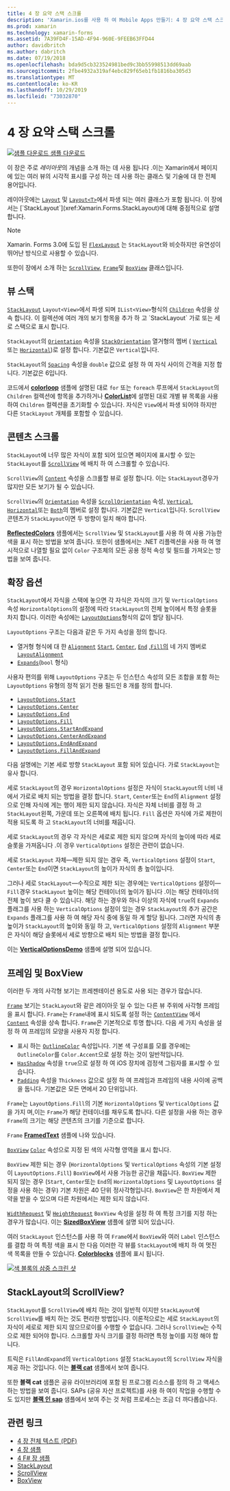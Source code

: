 ```yaml
---
title: 4 장 요약 스택 스크롤
description: 'Xamarin.ios를 사용 하 여 Mobile Apps 만들기: 4 장 요약 스택 스크롤'
ms.prod: xamarin
ms.technology: xamarin-forms
ms.assetid: 7A39FD4F-15AD-4F94-960E-9FEEB63FFD44
author: davidbritch
ms.author: dabritch
ms.date: 07/19/2018
ms.openlocfilehash: bda9d5cb323524981bed9c3bb55998513dd69aab
ms.sourcegitcommit: 2fbe4932a319af4ebc829f65eb1fb1816ba305d3
ms.translationtype: MT
ms.contentlocale: ko-KR
ms.lasthandoff: 10/29/2019
ms.locfileid: "73032870"
---
```

# <a name="summary-of-chapter-4-scrolling-the-stack"></a>4 장 요약 스택 스크롤

[![샘플 다운로드](~/media/shared/download.png) 샘플 다운로드](https://github.com/xamarin/xamarin-forms-book-samples/tree/master/Chapter04)

이 장은 주로 *레이아웃*의 개념을 소개 하는 데 사용 됩니다 .이는 Xamarin에서 페이지에 있는 여러 뷰의 시각적 표시를 구성 하는 데 사용 하는 클래스 및 기술에 대 한 전체 용어입니다.

레이아웃에는 [`Layout`](xref:Xamarin.Forms.Layout) 및 [`Layout<T>`](xref:Xamarin.Forms.Layout`1)에서 파생 되는 여러 클래스가 포함 됩니다. 이 장에서는 [`StackLayout`](xref:Xamarin.Forms.StackLayout)에 대해 중점적으로 설명 합니다.

> [!NOTE]
> Xamarin. Forms 3.0에 도입 된 [`FlexLayout`](~/xamarin-forms/user-interface/layouts/flex-layout.md) 는 `StackLayout`와 비슷하지만 유연성이 뛰어난 방식으로 사용할 수 있습니다.

또한이 장에서 소개 하는 [`ScrollView`](xref:Xamarin.Forms.ScrollView), [`Frame`](xref:Xamarin.Forms.Frame)및 [`BoxView`](xref:Xamarin.Forms.BoxView) 클래스입니다.

## <a name="stacks-of-views"></a>뷰 스택

[`StackLayout`](xref:Xamarin.Forms.StackLayout) `Layout<View>`에서 파생 되며 `IList<View>`형식의 [`Children`](xref:Xamarin.Forms.Layout`1) 속성을 상속 합니다. 이 컬렉션에 여러 개의 보기 항목을 추가 하 고 `StackLayout` 가로 또는 세로 스택으로 표시 합니다.

`StackLayout`의 [`Orientation`](xref:Xamarin.Forms.StackLayout.Orientation) 속성을 [`StackOrientation`](xref:Xamarin.Forms.StackOrientation) 열거형의 멤버 ( [`Vertical`](xref:Xamarin.Forms.StackOrientation.Vertical) 또는 [`Horizontal`](xref:Xamarin.Forms.StackOrientation.Horizontal))로 설정 합니다. 기본값은 `Vertical`입니다.

`StackLayout`의 [`Spacing`](xref:Xamarin.Forms.StackLayout.Spacing) 속성을 `double` 값으로 설정 하 여 자식 사이의 간격을 지정 합니다. 기본값은 6입니다.

코드에서 [**colorloop**](https://github.com/xamarin/xamarin-forms-book-samples/tree/master/Chapter04/ColorLoop) 샘플에 설명된 대로 `for` 또는 `foreach` 루프에서 `StackLayout`의 `Children` 컬렉션에 항목을 추가하거나 [**ColorList**](https://github.com/xamarin/xamarin-forms-book-samples/tree/master/Chapter04/ColorList)에 설명된 대로 개별 뷰 목록을 사용하여 `Children` 컬렉션을 초기화할 수 있습니다. 자식은 `View`에서 파생 되어야 하지만 다른 `StackLayout` 개체를 포함할 수 있습니다.

## <a name="scrolling-content"></a>콘텐츠 스크롤

`StackLayout`에 너무 많은 자식이 포함 되어 있으면 페이지에 표시할 수 있는 `StackLayout`를 [`ScrollView`](xref:Xamarin.Forms.ScrollView) 에 배치 하 여 스크롤할 수 있습니다.

`ScrollView`의 [`Content`](xref:Xamarin.Forms.ScrollView.Content) 속성을 스크롤할 뷰로 설정 합니다. 이는 `StackLayout`경우가 많지만 모든 보기가 될 수 있습니다.

`ScrollView`의 [`Orientation`](xref:Xamarin.Forms.ScrollView.Orientation) 속성을 [`ScrollOrientation`](xref:Xamarin.Forms.ScrollOrientation) 속성, [`Vertical`](xref:Xamarin.Forms.ScrollOrientation.Vertical), [`Horizontal`](xref:Xamarin.Forms.ScrollOrientation.Horizontal)또는 [`Both`](xref:Xamarin.Forms.ScrollOrientation.Both)의 멤버로 설정 합니다. 기본값은 `Vertical`입니다. `ScrollView` 콘텐츠가 `StackLayout`이면 두 방향이 일치 해야 합니다.

[**ReflectedColors**](https://github.com/xamarin/xamarin-forms-book-samples/tree/master/Chapter04/ReflectedColors) 샘플에서는 `ScrollView` 및 `StackLayout`를 사용 하 여 사용 가능한 색을 표시 하는 방법을 보여 줍니다. 또한이 샘플에서는 .NET 리플렉션을 사용 하 여 명시적으로 나열할 필요 없이 `Color` 구조체의 모든 공용 정적 속성 및 필드를 가져오는 방법을 보여 줍니다.

## <a name="the-expands-option"></a>확장 옵션

`StackLayout`에서 자식을 스택에 놓으면 각 자식은 자식의 크기 및 `VerticalOptions` 속성 `HorizontalOptions`의 설정에 따라 `StackLayout`의 전체 높이에서 특정 슬롯을 차지 합니다. 이러한 속성에는 [`LayoutOptions`](xref:Xamarin.Forms.LayoutOptions)형식의 값이 할당 됩니다.

`LayoutOptions` 구조는 다음과 같은 두 가지 속성을 정의 합니다.

- 열거형 형식에 대 한 [`Alignment`](xref:Xamarin.Forms.LayoutOptions.Alignment) [`Start`](xref:Xamarin.Forms.LayoutAlignment.Start), [`Center`](xref:Xamarin.Forms.LayoutAlignment.Center), [`End`](xref:Xamarin.Forms.LayoutAlignment.End) [,`Fill`의](xref:Xamarin.Forms.LayoutAlignment.Fill) 네 가지 멤버로 [`LayoutAlignment`](xref:Xamarin.Forms.LayoutAlignment)
- [`Expands`](xref:Xamarin.Forms.LayoutOptions.Expands)(`bool` 형식)

사용자 편의를 위해 `LayoutOptions` 구조는 두 인스턴스 속성의 모든 조합을 포함 하는 `LayoutOptions` 유형의 정적 읽기 전용 필드인 8 개를 정의 합니다.

- [`LayoutOptions.Start`](xref:Xamarin.Forms.LayoutOptions.Start)
- [`LayoutOptions.Center`](xref:Xamarin.Forms.LayoutOptions.Center)
- [`LayoutOptions.End`](xref:Xamarin.Forms.LayoutOptions.End)
- [`LayoutOptions.Fill`](xref:Xamarin.Forms.LayoutOptions.Fill)
- [`LayoutOptions.StartAndExpand`](xref:Xamarin.Forms.LayoutOptions.StartAndExpand)
- [`LayoutOptions.CenterAndExpand`](xref:Xamarin.Forms.LayoutOptions.CenterAndExpand)
- [`LayoutOptions.EndAndExpand`](xref:Xamarin.Forms.LayoutOptions.EndAndExpand)
- [`LayoutOptions.FillAndExpand`](xref:Xamarin.Forms.LayoutOptions.FillAndExpand)

다음 설명에는 기본 세로 방향 `StackLayout` 포함 되어 있습니다. 가로 `StackLayout`는 유사 합니다.

세로 `StackLayout`의 경우 `HorizontalOptions` 설정은 자식이 `StackLayout`의 너비 내에서 가로로 배치 되는 방법을 결정 합니다. `Start`, `Center`또는 `End`의 `Alignment` 설정으로 인해 자식에 게는 행이 제한 되지 않습니다. 자식은 자체 너비를 결정 하 고 `StackLayout`왼쪽, 가운데 또는 오른쪽에 배치 됩니다. `Fill` 옵션은 자식에 가로 제한이 적용 되도록 하 고 `StackLayout`의 너비를 채웁니다.

세로 `StackLayout`의 경우 각 자식은 세로로 제한 되지 않으며 자식의 높이에 따라 세로 슬롯을 가져옵니다 .이 경우 `VerticalOptions` 설정은 관련이 없습니다.

세로 `StackLayout` 자체&mdash;제한 되지 않는 경우 즉, `VerticalOptions` 설정이 `Start`, `Center`또는 `End`이면 `StackLayout`의 높이가 자식의 총 높이입니다.

그러나 세로 `StackLayout`&mdash;수직으로 제한 되는 경우에는 `VerticalOptions` 설정이&mdash;`Fill`경우 `StackLayout` 높이는 해당 컨테이너의 높이가 됩니다 .이는 해당 컨테이너의 전체 높이 보다 클 수 있습니다. 해당 하는 경우와 하나 이상의 자식에 `true`의 `Expands` 플래그를 사용 하는 `VerticalOptions` 설정이 있는 경우 `StackLayout`의 추가 공간은 `Expands` 플래그를 사용 하 여 해당 자식 중에 동일 하 게 할당 됩니다. 그러면 자식의 총 높이가 `StackLayout`의 높이와 동일 하 고, `VerticalOptions` 설정의 `Alignment` 부분은 자식이 해당 슬롯에서 세로 방향으로 배치 되는 방법을 결정 합니다.

이는 [**VerticalOptionsDemo**](https://github.com/xamarin/xamarin-forms-book-samples/tree/master/Chapter04/VerticalOptionsDemo) 샘플에 설명 되어 있습니다.

## <a name="frame-and-boxview"></a>프레임 및 BoxView

이러한 두 개의 사각형 보기는 프레젠테이션 용도로 사용 되는 경우가 많습니다.

[`Frame`](xref:Xamarin.Forms.Frame) 보기는 `StackLayout`와 같은 레이아웃 일 수 있는 다른 뷰 주위에 사각형 프레임을 표시 합니다. `Frame`는 `Frame`내에 표시 되도록 설정 하는 [`ContentView`](xref:Xamarin.Forms.ContentView) 에서 [`Content`](xref:Xamarin.Forms.ContentView.Content) 속성을 상속 합니다. `Frame`은 기본적으로 투명 합니다. 다음 세 가지 속성을 설정 하 여 프레임의 모양을 사용자 지정 합니다.

- 표시 하는 [`OutlineColor`](xref:Xamarin.Forms.Frame.OutlineColor) 속성입니다. 기본 색 구성표를 모를 경우에는 `OutlineColor`를 `Color.Accent`으로 설정 하는 것이 일반적입니다.
- [`HasShadow`](xref:Xamarin.Forms.Frame.HasShadow) 속성을 `true`으로 설정 하 여 iOS 장치에 검정색 그림자를 표시할 수 있습니다.
- [`Padding`](xref:Xamarin.Forms.Layout.Padding) 속성을 `Thickness` 값으로 설정 하 여 프레임과 프레임의 내용 사이에 공백을 둡니다. 기본값은 모든 면에서 20 단위입니다.

`Frame`는 `LayoutOptions.Fill`의 기본 `HorizontalOptions` 및 `VerticalOptions` 값을 가지 며,이는 `Frame`가 해당 컨테이너를 채우도록 합니다. 다른 설정을 사용 하는 경우 `Frame`의 크기는 해당 콘텐츠의 크기를 기준으로 합니다.

`Frame` [**FramedText**](https://github.com/xamarin/xamarin-forms-book-samples/tree/master/Chapter04/FramedText) 샘플에 나와 있습니다.

[`BoxView`](xref:Xamarin.Forms.BoxView) [`Color`](xref:Xamarin.Forms.BoxView.Color) 속성으로 지정 된 색의 사각형 영역을 표시 합니다.

`BoxView` 제한 되는 경우 (`HorizontalOptions` 및 `VerticalOptions` 속성의 기본 설정이 `LayoutOptions.Fill`) `BoxView`에서 사용 가능한 공간을 채웁니다. `BoxView` 제한 되지 않는 경우 (`Start`, `Center`또는 `End`의 `HorizontalOptions` 및 `LayoutOptions` 설정을 사용 하는 경우) 기본 차원은 40 단위 정사각형입니다. `BoxView`은 한 차원에서 제약을 받을 수 있으며 다른 차원에서는 제한 되지 않습니다.

[`WidthRequest`](xref:Xamarin.Forms.VisualElement.WidthRequest) 및 [`HeightRequest`](xref:Xamarin.Forms.VisualElement.HeightRequest) `BoxView` 속성을 설정 하 여 특정 크기를 지정 하는 경우가 많습니다. 이는 [**SizedBoxView**](https://github.com/xamarin/xamarin-forms-book-samples/tree/master/Chapter04/SizedBoxView) 샘플에 설명 되어 있습니다.

여러 `StackLayout` 인스턴스를 사용 하 여 `Frame`에서 `BoxView`와 여러 `Label` 인스턴스를 결합 하 여 특정 색을 표시 한 다음 이러한 각 뷰를 `StackLayout`에 배치 하 여 멋진 색 목록을 만들 수 있습니다. [**Colorblocks**](https://github.com/xamarin/xamarin-forms-book-samples/tree/master/Chapter04/ColorBlocks) 샘플에 표시 됩니다.

[![색 블록의 삼중 스크린 샷](images/ch04fg11-small.png "색 목록")](images/ch04fg11-large.png#lightbox "색 목록")

## <a name="a-scrollview-in-a-stacklayout"></a>StackLayout의 ScrollView?

`StackLayout`를 `ScrollView`에 배치 하는 것이 일반적 이지만 `StackLayout`에 `ScrollView`를 배치 하는 것도 편리한 방법입니다. 이론적으로는 세로 `StackLayout`의 자식이 세로로 제한 되지 않으므로이를 수행할 수 없습니다. 그러나 `ScrollView`는 수직으로 제한 되어야 합니다. 스크롤할 자식 크기를 결정 하려면 특정 높이를 지정 해야 합니다.

트릭은 `FillAndExpand`의 `VerticalOptions` 설정 `StackLayout`의 `ScrollView` 자식을 제공 하는 것입니다. 이는 [**블랙 cat**](https://github.com/xamarin/xamarin-forms-book-samples/tree/master/Chapter04/BlackCat) 샘플에서 보여 줍니다.

또한 **블랙 cat** 샘플은 공유 라이브러리에 포함 된 프로그램 리소스를 정의 하 고 액세스 하는 방법을 보여 줍니다. SAPs (공유 자산 프로젝트)를 사용 하 여이 작업을 수행할 수도 있지만 [**블랙 인 sap**](https://github.com/xamarin/xamarin-forms-book-samples/tree/master/Chapter04/BlackCatSap) 샘플에서 보여 주는 것 처럼 프로세스는 조금 더 까다롭습니다.

## <a name="related-links"></a>관련 링크

- [4 장 전체 텍스트 (PDF)](https://download.xamarin.com/developer/xamarin-forms-book/XamarinFormsBook-Ch04-Apr2016.pdf)
- [4 장 샘플](https://github.com/xamarin/xamarin-forms-book-samples/tree/master/Chapter04)
- [4 F# 장 샘플](https://github.com/xamarin/xamarin-forms-book-samples/tree/master/Chapter04/FS)
- [StackLayout](~/xamarin-forms/user-interface/layouts/stack-layout.md)
- [ScrollView](~/xamarin-forms/user-interface/layouts/scroll-view.md)
- [BoxView](~/xamarin-forms/user-interface/boxview.md)
